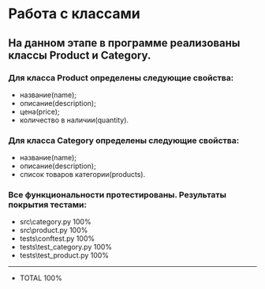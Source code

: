 # Работа с классами
## На данном этапе в программе реализованы классы Product и Category.

### Для класса Product определены следующие свойства:
* название(name);
* описание(description);
* цена(price);
* количество в наличии(quantity).
### Для класса Category определены следующие свойства:
* название(name);
* описание(description);
* список товаров категории(products).

### Все функциональности протестированы. Результаты покрытия тестами:
* src\category.py                100%
* src\product.py                 100%
* tests\conftest.py              100%
* tests\test_category.py         100%
* tests\test_product.py          100%
--------------------------------------------
* TOTAL                           100%